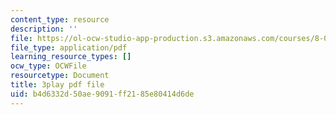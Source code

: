 ```yaml
---
content_type: resource
description: ''
file: https://ol-ocw-studio-app-production.s3.amazonaws.com/courses/8-01sc-classical-mechanics-fall-2016/b4d6332d50ae9091ff2185e80414d6de_gl9c9qJRqcM.pdf
file_type: application/pdf
learning_resource_types: []
ocw_type: OCWFile
resourcetype: Document
title: 3play pdf file
uid: b4d6332d-50ae-9091-ff21-85e80414d6de
---
```

